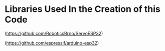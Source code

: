 # Libraries Used In the Creation of this Code

(https://github.com/RoboticsBrno/ServoESP32)

(https://github.com/espressif/arduino-esp32)
